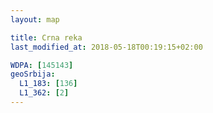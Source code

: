 ```yaml
---
layout: map

title: Crna reka
last_modified_at: 2018-05-18T00:19:15+02:00

WDPA: [145143]
geoSrbija:
  L1_183: [136]
  L1_362: [2]
---
```

